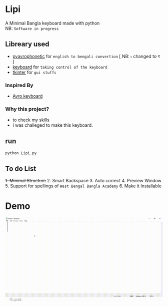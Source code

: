 # Lipi
A Minimal Bangla keyboard made with python
<br>NB: `Software in progress`

## Libreary used
* [pyavrophonetic](https://github.com/TrendBreaker/pyAvroPhonetic) for `english to bengali convertion` [ NB: `৳` changed to `₹` ]
* [keyboard](https://github.com/boppreh/keyboard) for `taking control of the keyboard`
* [tkinter](https://wiki.python.org/moin/TkInter) for `gui stuffs`

### Inspired By 
* [Avro keyboard](https://www.omicronlab.com/avro-keyboard.html)

### Why this project?
* to check my skills
* I was challeged to make this keyboard.

## run
```console
python Lipi.py
```


## To do List
<strike>1. Minimal Structure</strike>
2. Smart Backspace
3. Auto correct
4. Preview Window
5. Support for spellings of `West Bengal Bangla Academy`
6. Make it  Installable
# Demo
<img src="image/demo.gif" width="540" height="270" />

